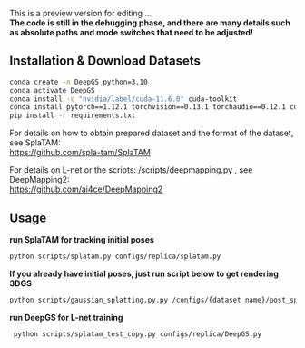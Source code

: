 This is a preview version for editing ...   
**The code is still in the debugging phase, and there are many details such as absolute paths and mode switches that need to be adjusted!**    

## Installation & Download Datasets
```bash
conda create -n DeepGS python=3.10
conda activate DeepGS
conda install -c "nvidia/label/cuda-11.6.0" cuda-toolkit
conda install pytorch==1.12.1 torchvision==0.13.1 torchaudio==0.12.1 cudatoolkit=11.6 -c pytorch -c conda-forge
pip install -r requirements.txt
```

For details on how to obtain prepared dataset and the format of the dataset, see SplaTAM:    
https://github.com/spla-tam/SplaTAM

For details on L-net or the scripts: /scripts/deepmapping.py , see DeepMapping2:    
https://github.com/ai4ce/DeepMapping2

## Usage
**run SplaTAM for tracking initial poses**
```bash
python scripts/splatam.py configs/replica/splatam.py
```

**If you already have initial poses, just run script below to get rendering 3DGS**
```bash
python scripts/gaussian_splatting.py.py /configs/{dataset name}/post_splatam_opt.py
```

**run DeepGS for L-net training**
```bash
 python scripts/splatam_test_copy.py configs/replica/DeepGS.py
```
